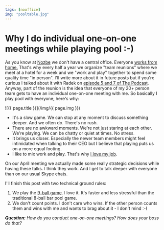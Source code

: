 ```yaml
---
tags: [nooffice]
img: "pooltable.jpg"
---
```


# Why I do individual one-on-one meetings while playing pool :-)

As you know at [Nozbe][] we don't have a central office. Everyone [works from home.](/teleworking) That's why every half a year we organize "team reunions" where we meet at a hotel for a week and we "work and play" together to spend some quality time "in person". I'll write more about it in future posts but if you're curious I talked about it with Radek on [episode 5 and 7 of The Podcast](/thepodcast). Anyway, part of the reunion is the idea that everyone of my 20+ person team gets to have an individual one-on-one meeting with me. So basically I play pool with everyone, here's why:

<!--More-->

![{{ page.title }}](/img/{{ page.img }})

* It's a slow game. We can stop at any moment to discuss something deeper. And we often do. There's no rush.
* There are no awkward moments. We're not just staring at each other. We're playing. We can be chatty or quiet at times. No stress. 
* It brings us closer. Especially the newer team members might feel intimidated when talking to their CEO but I believe that playing puts us on a more equal footing.
* I like to mix work and play. That's why [I love my job](/5-loves). 

On our April meeting we actually made some really strategic decisions while having these talks. I think they work. And I get to talk deeper with everyone than on our usual Skype chats. 

I'll finish this post with two technical ground rules:

1. We play the [9-ball game](https://en.m.wikipedia.org/wiki/Nine-ball). I love it. It's faster and less stressful than the traditional 8-ball bar pool game.
2. We don't count points. I don't care who wins. If the other person counts them and wins with me and wants to brag about it - I don't mind :-)

***Question:*** *How do you conduct one-on-one meetings? How does your boss do that?*

[I]: http://info.productivemag.com/go/es
[G]: http://info.productivemag.com/go/esa
[iMagazine]: http://iMagazine.pl
[Dropbox]: http://db.tt/kD7Liux
[Evernote]: /how-i-use-evernote
[It's all about Passion!]: /passion
[Nozbe]: http://nozbe.com/
[#iPadOnly]: http://ipadonlybook.com/
[Productive! Magazine]: http://productivemag.com/
[Productive! Show]: /show
[Twitter]: http://twitter.com/MSliwinski